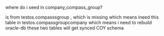 where do i seed in company_compass_group?

is from testos.compasssgroup , which is missing which means ineed this table in
testos.compassgroupcompany
which means i need to rebuild oracle-db
these two tables will get synced COY schema